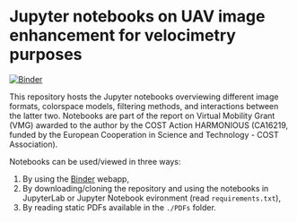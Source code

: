 # Jupyter notebooks on UAV image enhancement for velocimetry purposes

[![Binder](https://mybinder.org/badge_logo.svg)](https://mybinder.org/v2/gh/ljubicicrobert/UAV_image_enhancement/main?labpath=main.ipynb)

This repository hosts the Jupyter notebooks overviewing different image formats, colorspace models, filtering methods, and interactions between the latter two. Notebooks are part of the report on Virtual Mobility Grant (VMG) awarded to the author by the COST Action HARMONIOUS (CA16219, funded by the European Cooperation in Science and Technology - COST Association).

Notebooks can be used/viewed in three ways:

1. By using the [Binder](https://mybinder.org/v2/gh/ljubicicrobert/UAV_image_enhancement/main?labpath=main.ipynb) webapp,
2. By downloading/cloning the repository and using the notebooks in JupyterLab or Jupyter Notebook evironment (read `requirements.txt`),
3. By reading static PDFs available in the `./PDFs` folder.
